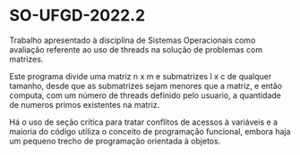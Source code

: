 # SO-UFGD-2022.2

Trabalho apresentado à disciplina de Sistemas Operacionais como avaliação referente ao uso de threads na solução de problemas com matrizes.

Este programa divide uma matriz n x m e submatrizes l x c de qualquer tamanho, desde que as submatrizes sejam menores que a matriz, e então computa, com um número de threads definido pelo usuario, a quantidade de numeros primos existentes na matriz. 

Há o uso de seção crítica para tratar conflitos de acessos à variáveis e a maioria do código utiliza o conceito de programação funcional, embora haja um pequeno trecho de programação orientada à objetos. 
